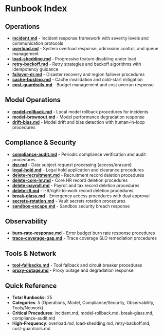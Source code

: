 # Runbook Index

## Operations
- **[incident.md](/srv/primarch/runbooks/incident.md)** - Incident response framework with severity levels and communication protocols
- **[overload.md](/srv/primarch/runbooks/overload.md)** - System overload response, admission control, and queue management
- **[load-shedding.md](/srv/primarch/runbooks/load-shedding.md)** - Progressive feature disabling under load
- **[retry-backoff.md](/srv/primarch/runbooks/retry-backoff.md)** - Retry strategies and backoff algorithms with idempotency guidance
- **[failover-dr.md](/srv/primarch/runbooks/failover-dr.md)** - Disaster recovery and region failover procedures
- **[cache-busting.md](/srv/primarch/runbooks/cache-busting.md)** - Cache invalidation and cold-start mitigation
- **[cost-guardrails.md](/srv/primarch/runbooks/cost-guardrails.md)** - Budget management and cost overrun response

## Model Operations
- **[model-rollback.md](/srv/primarch/runbooks/model-rollback.md)** - Local model rollback procedures for incidents
- **[model-brownout.md](/srv/primarch/runbooks/model-brownout.md)** - Model performance degradation response
- **[drift-bias.md](/srv/primarch/runbooks/drift-bias.md)** - Model drift and bias detection with human-in-loop procedures

## Compliance & Security
- **[compliance-audit.md](/srv/primarch/runbooks/compliance-audit.md)** - Periodic compliance verification and audit procedures
- **[dsr.md](/srv/primarch/runbooks/dsr.md)** - Data subject request processing (access/erasure)
- **[legal-hold.md](/srv/primarch/runbooks/legal-hold.md)** - Legal hold application and clearance procedures
- **[delete-recruitment.md](/srv/primarch/runbooks/delete-recruitment.md)** - Recruitment record deletion procedures
- **[delete-core-hr.md](/srv/primarch/runbooks/delete-core-hr.md)** - Core HR record deletion procedures
- **[delete-payroll.md](/srv/primarch/runbooks/delete-payroll.md)** - Payroll and tax record deletion procedures
- **[delete-i9.md](/srv/primarch/runbooks/delete-i9.md)** - I-9/right-to-work record deletion procedures
- **[break-glass.md](/srv/primarch/runbooks/break-glass.md)** - Emergency access procedures with dual approval
- **[secrets-rotation.md](/srv/primarch/runbooks/secrets-rotation.md)** - Vault secrets rotation procedures
- **[sandbox-escape.md](/srv/primarch/runbooks/sandbox-escape.md)** - Sandbox security breach response

## Observability
- **[burn-rate-response.md](/srv/primarch/runbooks/burn-rate-response.md)** - Error budget burn rate response procedures
- **[trace-coverage-gap.md](/srv/primarch/runbooks/trace-coverage-gap.md)** - Trace coverage SLO remediation procedures

## Tools & Network
- **[tool-fallbacks.md](/srv/primarch/runbooks/tool-fallbacks.md)** - Tool fallback and circuit breaker procedures
- **[proxy-outage.md](/srv/primarch/runbooks/proxy-outage.md)** - Proxy outage and degradation response

## Quick Reference
- **Total Runbooks**: 25
- **Categories**: 5 (Operations, Model, Compliance/Security, Observability, Tools/Network)
- **Critical Procedures**: incident.md, model-rollback.md, break-glass.md, compliance-audit.md
- **High-Frequency**: overload.md, load-shedding.md, retry-backoff.md, cost-guardrails.md